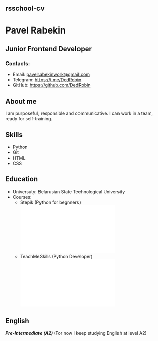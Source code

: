 ## rsschool-cv
# Pavel Rabekin
## Junior Frontend Developer
### Contacts:
- Email: pavelrabekinwork@gmail.com
- Telegram: https://t.me/DedRobin
- GitHub: https://github.com/DedRobin
## About me
I am purposeful, responsible and communicative. I can work in a team, ready for self-training.
## Skills
- Python
- Git
- HTML
- CSS
## Education
- Universuty: Belarusian State Technological University
- Courses:
    - Stepik (Python for begnners)
    ![stepik-certificate-python-for-beginners](images/stepik-certificate-python-for-beginners.pdf)
    - TeachMeSkills (Python Developer)
    ![teachmeskills-certificate-python-developer](images/teachmeskills-certificate-python-developer.pdf)
## English
***Pre-Intermediate (А2)*** (For now I keep studying English at level A2)